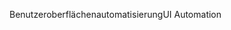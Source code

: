 <span data-ttu-id="8ac8d-101">Benutzeroberflächenautomatisierung</span><span class="sxs-lookup"><span data-stu-id="8ac8d-101">UI Automation</span></span>